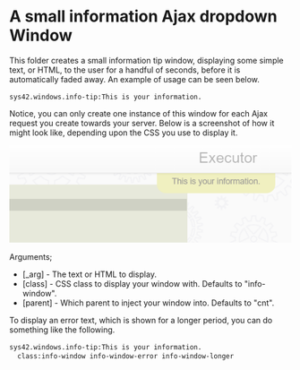 A small information Ajax dropdown Window
========

This folder creates a small information tip window, displaying some simple text, or HTML, to the user for a handful of seconds,
before it is automatically faded away. An example of usage can be seen below.

```
sys42.windows.info-tip:This is your information.
```

Notice, you can only create one instance of this window for each Ajax request you create towards your server. Below is a screenshot of how
it might look like, depending upon the CSS you use to display it.

![alt tag](screenshots/example-ajax-info-window-screenshot.png)

Arguments;

* [_arg] - The text or HTML to display.
* [class] - CSS class to display your window with. Defaults to "info-window".
* [parent] - Which parent to inject your window into. Defaults to "cnt".

To display an error text, which is shown for a longer period, you can do something like the following.

```
sys42.windows.info-tip:This is your information.
  class:info-window info-window-error info-window-longer
```
